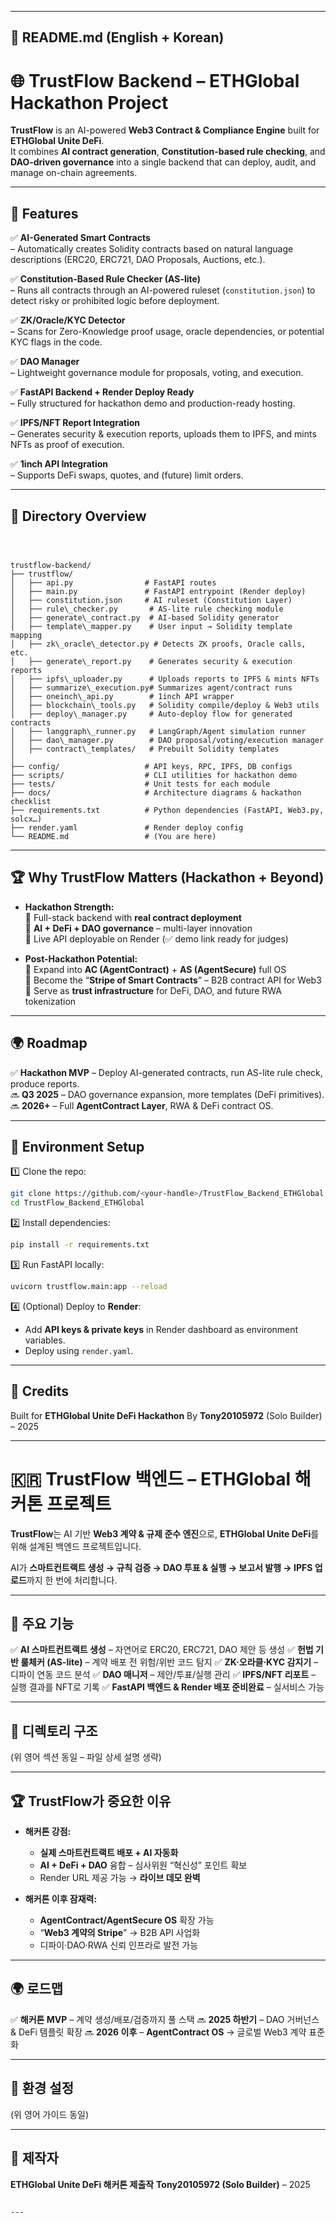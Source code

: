 
---

## 📄 **README.md (English + Korean)**

# 🌐 TrustFlow Backend – ETHGlobal Hackathon Project

**TrustFlow** is an AI-powered **Web3 Contract & Compliance Engine** built for **ETHGlobal Unite DeFi**.  
It combines **AI contract generation**, **Constitution-based rule checking**, and **DAO-driven governance** into a single backend that can deploy, audit, and manage on-chain agreements.

---

## 🚀 Features

✅ **AI-Generated Smart Contracts**  
– Automatically creates Solidity contracts based on natural language descriptions (ERC20, ERC721, DAO Proposals, Auctions, etc.).

✅ **Constitution-Based Rule Checker (AS-lite)**  
– Runs all contracts through an AI-powered ruleset (`constitution.json`) to detect risky or prohibited logic before deployment.

✅ **ZK/Oracle/KYC Detector**  
– Scans for Zero-Knowledge proof usage, oracle dependencies, or potential KYC flags in the code.

✅ **DAO Manager**  
– Lightweight governance module for proposals, voting, and execution.

✅ **FastAPI Backend + Render Deploy Ready**  
– Fully structured for hackathon demo and production-ready hosting.

✅ **IPFS/NFT Report Integration**  
– Generates security & execution reports, uploads them to IPFS, and mints NFTs as proof of execution.

✅ **1inch API Integration**  
– Supports DeFi swaps, quotes, and (future) limit orders.

---

## 📂 Directory Overview

```



trustflow-backend/
├── trustflow/
│   ├── api.py                # FastAPI routes
│   ├── main.py               # FastAPI entrypoint (Render deploy)
│   ├── constitution.json     # AI ruleset (Constitution Layer)
│   ├── rule\_checker.py       # AS-lite rule checking module
│   ├── generate\_contract.py  # AI-based Solidity generator
│   ├── template\_mapper.py    # User input → Solidity template mapping
│   ├── zk\_oracle\_detector.py # Detects ZK proofs, Oracle calls, etc.
│   ├── generate\_report.py    # Generates security & execution reports
│   ├── ipfs\_uploader.py      # Uploads reports to IPFS & mints NFTs
│   ├── summarize\_execution.py# Summarizes agent/contract runs
│   ├── oneinch\_api.py        # 1inch API wrapper
│   ├── blockchain\_tools.py   # Solidity compile/deploy & Web3 utils
│   ├── deploy\_manager.py     # Auto-deploy flow for generated contracts
│   ├── langgraph\_runner.py   # LangGraph/Agent simulation runner
│   ├── dao\_manager.py        # DAO proposal/voting/execution manager
│   ├── contract\_templates/   # Prebuilt Solidity templates
│
├── config/                   # API keys, RPC, IPFS, DB configs
├── scripts/                  # CLI utilities for hackathon demo
├── tests/                    # Unit tests for each module
├── docs/                     # Architecture diagrams & hackathon checklist
├── requirements.txt          # Python dependencies (FastAPI, Web3.py, solcx…)
├── render.yaml               # Render deploy config
└── README.md                 # (You are here)

````

---

## 🏆 Why TrustFlow Matters (Hackathon + Beyond)

- **Hackathon Strength:**  
    🔹 Full-stack backend with **real contract deployment**  
    🔹 **AI + DeFi + DAO governance** – multi-layer innovation  
    🔹 Live API deployable on Render (✅ demo link ready for judges)

- **Post-Hackathon Potential:**  
    🔹 Expand into **AC (AgentContract)** + **AS (AgentSecure)** full OS  
    🔹 Become the “**Stripe of Smart Contracts**” – B2B contract API for Web3  
    🔹 Serve as **trust infrastructure** for DeFi, DAO, and future RWA tokenization

---

## 🌍 Roadmap

✅ **Hackathon MVP** – Deploy AI-generated contracts, run AS-lite rule check, produce reports.  
🔜 **Q3 2025** – DAO governance expansion, more templates (DeFi primitives).  
🔜 **2026+** – Full **AgentContract Layer**, RWA & DeFi contract OS.  

---

## 🔑 Environment Setup

1️⃣ Clone the repo:
```bash
git clone https://github.com/<your-handle>/TrustFlow_Backend_ETHGlobal.git
cd TrustFlow_Backend_ETHGlobal
````

2️⃣ Install dependencies:

```bash
pip install -r requirements.txt
```

3️⃣ Run FastAPI locally:

```bash
uvicorn trustflow.main:app --reload
```

4️⃣ (Optional) Deploy to **Render**:

* Add **API keys & private keys** in Render dashboard as environment variables.
* Deploy using `render.yaml`.

---

## 🤝 Credits

Built for **ETHGlobal Unite DeFi Hackathon**
By **Tony20105972** (Solo Builder) – 2025

---

# 🇰🇷 TrustFlow 백엔드 – ETHGlobal 해커톤 프로젝트

**TrustFlow**는 AI 기반 **Web3 계약 & 규제 준수 엔진**으로,
**ETHGlobal Unite DeFi**를 위해 설계된 백엔드 프로젝트입니다.

AI가 **스마트컨트랙트 생성 → 규칙 검증 → DAO 투표 & 실행 → 보고서 발행 → IPFS 업로드**까지 한 번에 처리합니다.

---

## 🚀 주요 기능

✅ **AI 스마트컨트랙트 생성** – 자연어로 ERC20, ERC721, DAO 제안 등 생성
✅ **헌법 기반 룰체커 (AS-lite)** – 계약 배포 전 위험/위반 코드 탐지
✅ **ZK·오라클·KYC 감지기** – 디파이 연동 코드 분석
✅ **DAO 매니저** – 제안/투표/실행 관리
✅ **IPFS/NFT 리포트** – 실행 결과를 NFT로 기록
✅ **FastAPI 백엔드 & Render 배포 준비완료** – 실서비스 가능

---

## 📂 디렉토리 구조

(위 영어 섹션 동일 – 파일 상세 설명 생략)

---

## 🏆 TrustFlow가 중요한 이유

* **해커톤 강점:**

  * **실제 스마트컨트랙트 배포 + AI 자동화**
  * **AI + DeFi + DAO** 융합 – 심사위원 “혁신성” 포인트 확보
  * Render URL 제공 가능 → **라이브 데모 완벽**

* **해커톤 이후 잠재력:**

  * **AgentContract/AgentSecure OS** 확장 가능
  * “**Web3 계약의 Stripe**” → B2B API 사업화
  * 디파이·DAO·RWA 신뢰 인프라로 발전 가능

---

## 🌍 로드맵

✅ **해커톤 MVP** – 계약 생성/배포/검증까지 풀 스택
🔜 **2025 하반기** – DAO 거버넌스 & DeFi 템플릿 확장
🔜 **2026 이후** – **AgentContract OS** → 글로벌 Web3 계약 표준화

---

## 🔑 환경 설정

(위 영어 가이드 동일)

---

## 🤝 제작자

**ETHGlobal Unite DeFi 해커톤 제출작**
**Tony20105972 (Solo Builder)** – 2025

```

---

